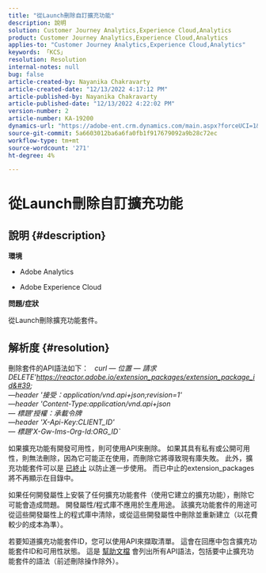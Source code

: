 ```yaml
---
title: "從Launch刪除自訂擴充功能"
description: 說明
solution: Customer Journey Analytics,Experience Cloud,Analytics
product: Customer Journey Analytics,Experience Cloud,Analytics
applies-to: "Customer Journey Analytics,Experience Cloud,Analytics"
keywords: 「KCS」
resolution: Resolution
internal-notes: null
bug: false
article-created-by: Nayanika Chakravarty
article-created-date: "12/13/2022 4:17:12 PM"
article-published-by: Nayanika Chakravarty
article-published-date: "12/13/2022 4:22:02 PM"
version-number: 2
article-number: KA-19200
dynamics-url: "https://adobe-ent.crm.dynamics.com/main.aspx?forceUCI=1&pagetype=entityrecord&etn=knowledgearticle&id=19cfd893-017b-ed11-81ac-6045bd006a22"
source-git-commit: 5a6603012ba6a6fa0fb1f917679092a9b28c72ec
workflow-type: tm+mt
source-wordcount: '271'
ht-degree: 4%

---
```


# 從Launch刪除自訂擴充功能

## 說明 {#description}


<b>環境</b>

- Adobe Analytics

- Adobe Experience Cloud

<b>問題/症狀</b>

從Launch刪除擴充功能套件。


## 解析度 {#resolution}


刪除套件的API語法如下：
 
*curl — 位置 — 請求DELETE&#39;https://reactor.adobe.io/extension_packages/extension_package_id&#39; \
—header &#39;接受：application/vnd.api+json;revision=1&#39; \
—header &#39;Content-Type:application/vnd.api+json \
 — 標題&#39;授權：承載令牌 \
—header &#39;X-Api-Key:CLIENT_ID&#39; \
 — 標題&#39;X-Gw-Ims-Org-Id:ORG_ID`*

如果擴充功能有開發可用性，則可使用API來刪除。 如果其具有私有或公開可用性，則無法刪除，因為它可能正在使用，而刪除它將導致現有庫失敗。 此外，擴充功能套件可以是 [已終止](https://experienceleague.adobe.com/docs/experience-platform/tags/api/endpoints/extension-packages.html?lang=en#discontinue) 以防止進一步使用。 而已中止的extension_packages將不再顯示在目錄中。

如果任何開發屬性上安裝了任何擴充功能套件（使用它建立的擴充功能），刪除它可能會造成問題。 開發屬性/程式庫不應用於生產用途。 該擴充功能套件的用途可從這些開發屬性上的程式庫中清除，或從這些開發屬性中刪除並重新建立（以花費較少的成本為準）。

若要知道擴充功能套件ID，您可以使用API來擷取清單。 這會在回應中包含擴充功能套件ID和可用性狀態。 這是 [幫助文檔](https://experienceleague.adobe.com/docs/experience-platform/tags/api/endpoints/extension-packages.html?lang=en#list) 會列出所有API語法，包括要中止擴充功能套件的語法（前述刪除操作除外）。
